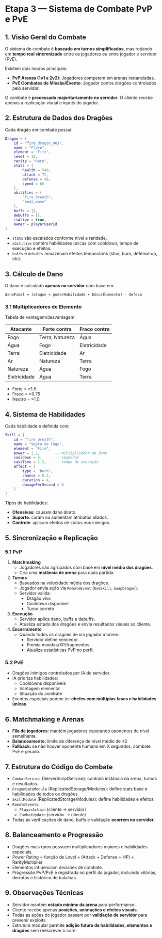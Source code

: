 
# Etapa 3 — Sistema de Combate PvP e PvE

## 1. Visão Geral do Combate

O sistema de combate é **baseado em turnos simplificados**, mas rodando em **tempo real sincronizado** entre os jogadores ou entre jogador e servidor (PvE).  

Existem dois modos principais:
- **PvP Arenas (1v1 e 2v2)**: Jogadores competem em arenas instanciadas.  
- **PvE Combates de Missão/Evento**: Jogador contra dragões controlados pelo servidor.  

O combate é **processado majoritariamente no servidor**. O cliente recebe apenas a replicação visual e inputs do jogador.

## 2. Estrutura de Dados dos Dragões

Cada dragão em combate possui:

```lua
Dragon = {
    id = "fire_dragon_001",
    name = "Flare",
    element = "Fire",
    level = 12,
    rarity = "Rare",
    stats = {
        health = 540,
        attack = 72,
        defense = 48,
        speed = 65
    },
    abilities = {
        "fire_breath",
        "heat_wave"
    },
    buffs = {},
    debuffs = {},
    isAlive = true,
    owner = playerUserId
}
```

- `stats` são escalados conforme nível e raridade.  
- `abilities` contêm habilidades únicas com cooldown, tempo de execução e efeitos.  
- `buffs` e `debuffs` armazenam efeitos temporários (stun, burn, defense up, etc).  

## 3. Cálculo de Dano

O dano é calculado **apenas no servidor** com base em:

```
danoFinal = (ataque × poderHabilidade × bônusElemento) - defesa
```

### 3.1 Multiplicadores de Elemento

Tabela de vantagem/desvantagem:

| Atacante      | Forte contra  | Fraco contra |
|---------------|---------------|--------------|
| Fogo          | Terra, Natureza | Água       |
| Água          | Fogo           | Eletricidade|
| Terra         | Eletricidade   | Ar         |
| Ar            | Natureza       | Terra      |
| Natureza      | Água           | Fogo       |
| Eletricidade  | Água           | Terra      |

- Forte = ×1.5  
- Fraco = ×0.75  
- Neutro = ×1.0

## 4. Sistema de Habilidades

Cada habilidade é definida com:

```lua
Skill = {
    id = "fire_breath",
    name = "Sopro de Fogo",
    element = "Fire",
    power = 1.2,       -- multiplicador de dano
    cooldown = 5,      -- segundos
    castTime = 1.2,    -- tempo de execução
    effect = {
        type = "burn",
        chance = 0.2,
        duration = 4,
        damagePerSecond = 5
    }
}
```

Tipos de habilidades:
- **Ofensivas**: causam dano direto.  
- **Suporte**: curam ou aumentam atributos aliados.  
- **Controle**: aplicam efeitos de status nos inimigos.

## 5. Sincronização e Replicação

### 5.1 PvP

1. **Matchmaking**
   - Jogadores são agrupados com base em **nível médio dos dragões**.
   - Cria uma **instância de arena** para cada partida.
2. **Turnos**
   - Baseados na velocidade média dos dragões.
   - Jogador envia ação via `RemoteEvent` (`UseSkill`, `SwapDragon`).
   - Servidor valida:
     - Dragão vivo
     - Cooldown disponível
     - Turno correto
3. **Execução**
   - Servidor aplica dano, buffs e debuffs.
   - Atualiza estado dos dragões e envia resultados visuais ao cliente.
4. **Encerramento**
   - Quando todos os dragões de um jogador morrem:
     - Servidor define vencedor.
     - Premia moedas/XP/fragmentos.
     - Atualiza estatísticas PvP no perfil.

### 5.2 PvE

- Dragões inimigos controlados por IA do servidor.
- IA prioriza habilidades:
  - Cooldowns disponíveis
  - Vantagem elemental
  - Situação do combate
- Eventos especiais podem ter **chefes com múltiplas fases e habilidades únicas**.

## 6. Matchmaking e Arenas

- **Fila de jogadores:** mantém jogadores esperando oponentes de nível semelhante.
- **Balanceamento:** limite de diferença de nível médio de ±2.
- **Fallback:** se não houver oponente humano em X segundos, combate PvE é gerado.

## 7. Estrutura do Código do Combate

- `CombatService` (ServerScriptService): controla instância da arena, turnos e resultados.
- `DragonDataModule` (ReplicatedStorage/Modules): define stats base e habilidades de todos os dragões.
- `SkillModule` (ReplicatedStorage/Modules): define habilidades e efeitos.
- `RemoteEvents`:  
  - `PlayerAction` (cliente → servidor)  
  - `CombatUpdate` (servidor → cliente)  
- Todas as verificações de dano, buffs e validação **ocorrem no servidor**.

## 8. Balanceamento e Progressão

- Dragões mais raros possuem multiplicadores maiores e habilidades especiais.
- Power Rating = função de Level × (Attack + Defense + HP) × RarityMultiplier
- Elementos influenciam decisões de combate.
- Progressão PvP/PvE é registrada no perfil do jogador, incluindo vitórias, derrotas e histórico de batalhas.

## 9. Observações Técnicas

- Servidor mantém **estado mínimo da arena** para performance.  
- Cliente recebe apenas **posições, animações e efeitos visuais**.  
- Todas as ações do jogador passam por **validação de servidor** para prevenir exploits.  
- Estrutura modular permite **adição futura de habilidades, elementos e dragões** sem reescrever o core.
